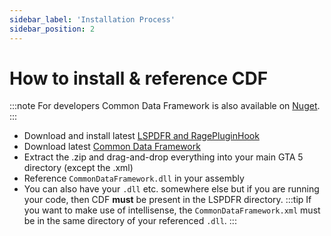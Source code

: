 ```yaml
---
sidebar_label: 'Installation Process'
sidebar_position: 2
---
```


# How to install & reference CDF
:::note For developers
Common Data Framework is also available on [Nuget](https://www.nuget.org/packages/CommonDataFramework/).
:::
- Download and install latest [LSPDFR and RagePluginHook](https://www.lcpdfr.com/downloads/gta5mods/g17media/7792-lspd-first-response/)
- Download latest [Common Data Framework](https://github.com/Policing-Redefined/CommonDataFramework/releases/)
- Extract the .zip and drag-and-drop everything into your main GTA 5 directory (except the .xml)
- Reference `CommonDataFramework.dll` in your assembly
- You can also have your `.dll` etc. somewhere else but if you are running your code, then CDF __**must**__ be present in the LSPDFR directory.
:::tip
If you want to make use of intellisense, the `CommonDataFramework.xml` must be in the same directory of your referenced `.dll`.
:::